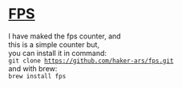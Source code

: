 <h1><a href='http://brew.sh/'>FPS</a></h1>

I have maked the fps counter, and<br>
this is a simple counter but,<br>
you can install it in command:<br>
<code>git clone https://github.com/haker-ars/fps.git</code><br>
and with brew:<br>
<code>brew install fps</code>
